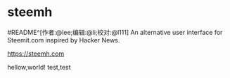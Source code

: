 # steemh
#README^[作者:\@lee;编辑:\@li;校对:\@l111]
An alternative user interface for Steemit.com inspired by Hacker News.

https://steemh.com

hellow,world!
test,test
